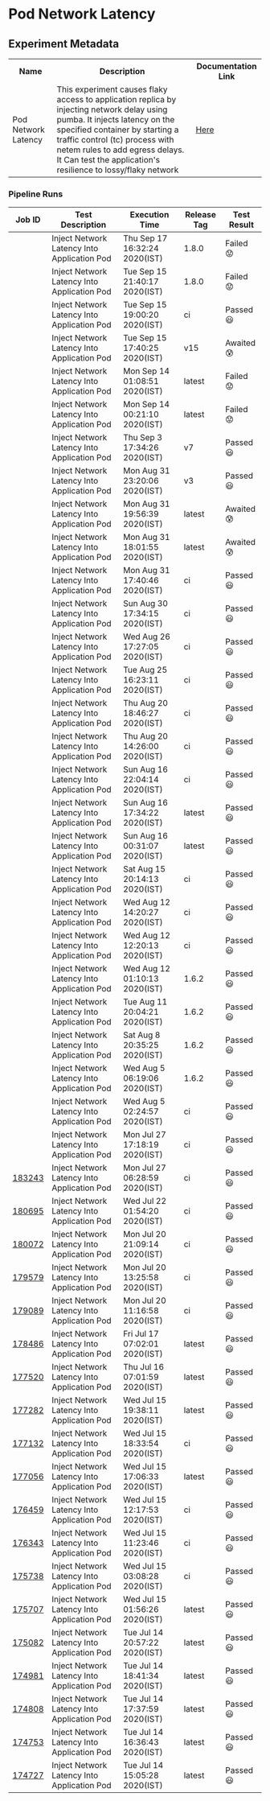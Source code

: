 # Pod Network Latency

## Experiment Metadata

<table>
<tr>
<th> Name </th>
<th> Description </th>
<th> Documentation Link </th>
</tr>
<tr>
 <td> Pod Network Latency </td>
 <td> This experiment causes flaky access to application replica by injecting network delay using pumba. It injects latency on the specified container by starting a traffic control (tc) process with netem rules to add egress delays. It Can test the application's resilience to lossy/flaky network </td>
 <td>  <a href="https://docs.litmuschaos.io/docs/pod-network-latency/"> Here </a> </td>
 </tr>
 </table>

### Pipeline Runs


| Job ID |   Test Description         | Execution Time | Release Tag   | Test Result   |
 |---------|---------------------------| --------------|--------|--------|
|     <a href= "https://gitlab.mayadata.io/litmuschaos/litmus-e2e/-/jobs/"></a>           |  Inject Network Latency Into Application Pod           | Thu Sep 17 16:32:24 2020(IST)  | 1.8.0 | Failed :worried: |
|     <a href= "https://gitlab.mayadata.io/litmuschaos/litmus-e2e/-/jobs/"></a>           |  Inject Network Latency Into Application Pod           | Tue Sep 15 21:40:17 2020(IST)  | 1.8.0 | Failed :worried: |
|     <a href= "https://gitlab.mayadata.io/litmuschaos/litmus-e2e/-/jobs/"></a>           |  Inject Network Latency Into Application Pod           | Tue Sep 15 19:00:20 2020(IST)  | ci | Passed :smiley: |
|     <a href= "https://gitlab.mayadata.io/litmuschaos/litmus-e2e/-/jobs/"></a>           |  Inject Network Latency Into Application Pod           | Tue Sep 15 17:40:25 2020(IST)  | v15 | Awaited :cold_sweat: |
|     <a href= "https://gitlab.mayadata.io/litmuschaos/litmus-e2e/-/jobs/"></a>           |  Inject Network Latency Into Application Pod           | Mon Sep 14 01:08:51 2020(IST)  | latest | Failed :worried: |
|     <a href= "https://gitlab.mayadata.io/litmuschaos/litmus-e2e/-/jobs/"></a>           |  Inject Network Latency Into Application Pod           | Mon Sep 14 00:21:10 2020(IST)  | latest | Failed :worried: |
|     <a href= "https://gitlab.mayadata.io/litmuschaos/litmus-e2e/-/jobs/"></a>           |  Inject Network Latency Into Application Pod           | Thu Sep  3 17:34:26 2020(IST)  | v7 | Passed :smiley: |
|     <a href= "https://gitlab.mayadata.io/litmuschaos/litmus-e2e/-/jobs/"></a>           |  Inject Network Latency Into Application Pod           | Mon Aug 31 23:20:06 2020(IST)  | v3 | Passed :smiley: |
|     <a href= "https://gitlab.mayadata.io/litmuschaos/litmus-e2e/-/jobs/"></a>           |  Inject Network Latency Into Application Pod           | Mon Aug 31 19:56:39 2020(IST)  | latest | Awaited :cold_sweat: |
|     <a href= "https://gitlab.mayadata.io/litmuschaos/litmus-e2e/-/jobs/"></a>           |  Inject Network Latency Into Application Pod           | Mon Aug 31 18:01:55 2020(IST)  | latest | Awaited :cold_sweat: |
|     <a href= "https://gitlab.mayadata.io/litmuschaos/litmus-e2e/-/jobs/"></a>           |  Inject Network Latency Into Application Pod           | Mon Aug 31 17:40:46 2020(IST)  | ci | Passed :smiley: |
|     <a href= "https://gitlab.mayadata.io/litmuschaos/litmus-e2e/-/jobs/"></a>           |  Inject Network Latency Into Application Pod           | Sun Aug 30 17:34:15 2020(IST)  | ci | Passed :smiley: |
|     <a href= "https://gitlab.mayadata.io/litmuschaos/litmus-e2e/-/jobs/"></a>           |  Inject Network Latency Into Application Pod           | Wed Aug 26 17:27:05 2020(IST)  | ci | Passed :smiley: |
|     <a href= "https://gitlab.mayadata.io/litmuschaos/litmus-e2e/-/jobs/"></a>           |  Inject Network Latency Into Application Pod           | Tue Aug 25 16:23:11 2020(IST)  | ci | Passed :smiley: |
|     <a href= "https://gitlab.mayadata.io/litmuschaos/litmus-e2e/-/jobs/"></a>           |  Inject Network Latency Into Application Pod           | Thu Aug 20 18:46:27 2020(IST)  | ci | Passed :smiley: |
|     <a href= "https://gitlab.mayadata.io/litmuschaos/litmus-e2e/-/jobs/"></a>           |  Inject Network Latency Into Application Pod           | Thu Aug 20 14:26:00 2020(IST)  | ci | Passed :smiley: |
|     <a href= "https://gitlab.mayadata.io/litmuschaos/litmus-e2e/-/jobs/"></a>           |  Inject Network Latency Into Application Pod           | Sun Aug 16 22:04:14 2020(IST)  | ci | Passed :smiley: |
|     <a href= "https://gitlab.mayadata.io/litmuschaos/litmus-e2e/-/jobs/"></a>           |  Inject Network Latency Into Application Pod           | Sun Aug 16 17:34:22 2020(IST)  | latest | Passed :smiley: |
|     <a href= "https://gitlab.mayadata.io/litmuschaos/litmus-e2e/-/jobs/"></a>           |  Inject Network Latency Into Application Pod           | Sun Aug 16 00:31:07 2020(IST)  | latest | Passed :smiley: |
|     <a href= "https://gitlab.mayadata.io/litmuschaos/litmus-e2e/-/jobs/"></a>           |  Inject Network Latency Into Application Pod           | Sat Aug 15 20:14:13 2020(IST)  | ci | Passed :smiley: |
|     <a href= "https://gitlab.mayadata.io/litmuschaos/litmus-e2e/-/jobs/"></a>           |  Inject Network Latency Into Application Pod           | Wed Aug 12 14:20:27 2020(IST)  | ci | Passed :smiley: |
|     <a href= "https://gitlab.mayadata.io/litmuschaos/litmus-e2e/-/jobs/"></a>           |  Inject Network Latency Into Application Pod           | Wed Aug 12 12:20:13 2020(IST)  | ci | Passed :smiley: |
|     <a href= "https://gitlab.mayadata.io/litmuschaos/litmus-e2e/-/jobs/"></a>           |  Inject Network Latency Into Application Pod           | Wed Aug 12 01:10:13 2020(IST)  | 1.6.2 | Passed :smiley: |
|     <a href= "https://gitlab.mayadata.io/litmuschaos/litmus-e2e/-/jobs/"></a>           |  Inject Network Latency Into Application Pod           | Tue Aug 11 20:04:21 2020(IST)  | 1.6.2 | Passed :smiley: |
|     <a href= "https://gitlab.mayadata.io/litmuschaos/litmus-e2e/-/jobs/"></a>           |  Inject Network Latency Into Application Pod           | Sat Aug  8 20:35:25 2020(IST)  | 1.6.2 | Passed :smiley: |
|     <a href= "https://gitlab.mayadata.io/litmuschaos/litmus-e2e/-/jobs/"></a>           |  Inject Network Latency Into Application Pod           | Wed Aug  5 06:19:06 2020(IST)  | 1.6.2 | Passed :smiley: |
|     <a href= "https://gitlab.mayadata.io/litmuschaos/litmus-e2e/-/jobs/"></a>           |  Inject Network Latency Into Application Pod           | Wed Aug  5 02:24:57 2020(IST)  | ci | Passed :smiley: |
|     <a href= "https://gitlab.mayadata.io/litmuschaos/litmus-e2e/-/jobs/"></a>           |  Inject Network Latency Into Application Pod           | Mon Jul 27 17:18:19 2020(IST)  | ci | Passed :smiley: |
|     <a href= "https://gitlab.mayadata.io/litmuschaos/litmus-e2e/-/jobs/183243">183243</a>           |  Inject Network Latency Into Application Pod           | Mon Jul 27 06:28:59 2020(IST)  | ci | Passed :smiley: |
|     <a href= "https://gitlab.mayadata.io/litmuschaos/litmus-e2e/-/jobs/180695">180695</a>           |  Inject Network Latency Into Application Pod           | Wed Jul 22 01:54:20 2020(IST)  | ci | Passed :smiley: |
|     <a href= "https://gitlab.mayadata.io/litmuschaos/litmus-e2e/-/jobs/180072">180072</a>           |  Inject Network Latency Into Application Pod           | Mon Jul 20 21:09:14 2020(IST)  | ci | Passed :smiley: |
|     <a href= "https://gitlab.mayadata.io/litmuschaos/litmus-e2e/-/jobs/179579">179579</a>           |  Inject Network Latency Into Application Pod           | Mon Jul 20 13:25:58 2020(IST)  | ci | Passed :smiley: |
|     <a href= "https://gitlab.mayadata.io/litmuschaos/litmus-e2e/-/jobs/179089">179089</a>           |  Inject Network Latency Into Application Pod           | Mon Jul 20 11:16:58 2020(IST)  | ci | Passed :smiley: |
|     <a href= "https://gitlab.mayadata.io/litmuschaos/litmus-e2e/-/jobs/178486">178486</a>           |  Inject Network Latency Into Application Pod           | Fri Jul 17 07:02:01 2020(IST)  | latest | Passed :smiley: |
|     <a href= "https://gitlab.mayadata.io/litmuschaos/litmus-e2e/-/jobs/177520">177520</a>           |  Inject Network Latency Into Application Pod           | Thu Jul 16 07:01:59 2020(IST)  | latest | Passed :smiley: |
|     <a href= "https://gitlab.mayadata.io/litmuschaos/litmus-e2e/-/jobs/177282">177282</a>           |  Inject Network Latency Into Application Pod           | Wed Jul 15 19:38:11 2020(IST)  | latest | Passed :smiley: |
|     <a href= "https://gitlab.mayadata.io/litmuschaos/litmus-e2e/-/jobs/177132">177132</a>           |  Inject Network Latency Into Application Pod           | Wed Jul 15 18:33:54 2020(IST)  | ci | Passed :smiley: |
|     <a href= "https://gitlab.mayadata.io/litmuschaos/litmus-e2e/-/jobs/177056">177056</a>           |  Inject Network Latency Into Application Pod           | Wed Jul 15 17:06:33 2020(IST)  | latest | Passed :smiley: |
|     <a href= "https://gitlab.mayadata.io/litmuschaos/litmus-e2e/-/jobs/176459">176459</a>           |  Inject Network Latency Into Application Pod           | Wed Jul 15 12:17:53 2020(IST)  | ci | Passed :smiley: |
|     <a href= "https://gitlab.mayadata.io/litmuschaos/litmus-e2e/-/jobs/176343">176343</a>           |  Inject Network Latency Into Application Pod           | Wed Jul 15 11:23:46 2020(IST)  | ci | Passed :smiley: |
|     <a href= "https://gitlab.mayadata.io/litmuschaos/litmus-e2e/-/jobs/175738">175738</a>           |  Inject Network Latency Into Application Pod           | Wed Jul 15 03:08:28 2020(IST)  | ci | Passed :smiley: |
|     <a href= "https://gitlab.mayadata.io/litmuschaos/litmus-e2e/-/jobs/175707">175707</a>           |  Inject Network Latency Into Application Pod           | Wed Jul 15 01:56:26 2020(IST)  | latest | Passed :smiley: |
|     <a href= "https://gitlab.mayadata.io/litmuschaos/litmus-e2e/-/jobs/175082">175082</a>           |  Inject Network Latency Into Application Pod           | Tue Jul 14 20:57:22 2020(IST)  | latest | Passed :smiley: |
|     <a href= "https://gitlab.mayadata.io/litmuschaos/litmus-e2e/-/jobs/174981">174981</a>           |  Inject Network Latency Into Application Pod           | Tue Jul 14 18:41:34 2020(IST)  | latest | Passed :smiley: |
|     <a href= "https://gitlab.mayadata.io/litmuschaos/litmus-e2e/-/jobs/174808">174808</a>           |  Inject Network Latency Into Application Pod           | Tue Jul 14 17:37:59 2020(IST)  | latest | Passed :smiley: |
|     <a href= "https://gitlab.mayadata.io/litmuschaos/litmus-e2e/-/jobs/174753">174753</a>           |  Inject Network Latency Into Application Pod           | Tue Jul 14 16:36:43 2020(IST)  | latest | Passed :smiley: |
 |    <a href= "https://gitlab.mayadata.io/litmuschaos/litmus-e2e/-/jobs/174727">174727</a>   |  Inject Network Latency Into Application Pod           |  Tue Jul 14 15:05:28 2020(IST)     |latest  |Passed :smiley:  |
